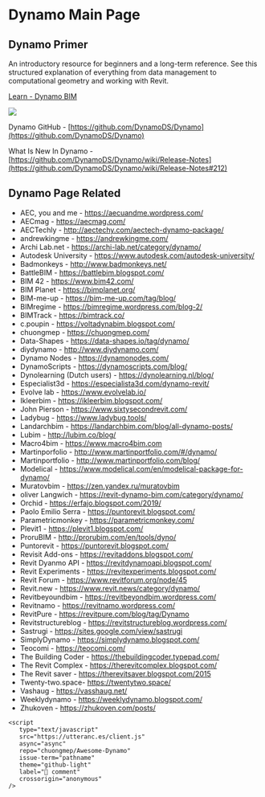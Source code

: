 # Dynamo  Main Page
## Dynamo Primer

An introductory resource for beginners and a long-term reference. See this structured explanation of everything from data management to computational geometry and working with Revit.

[Learn - Dynamo BIM](https://primer2.dynamobim.org/)

![](images/01-ProgramFlow.png)

Dynamo GitHub - [https://github.com/DynamoDS/Dynamo](https://github.com/DynamoDS/Dynamo)

What Is New In Dynamo - [https://github.com/DynamoDS/Dynamo/wiki/Release-Notes](https://github.com/DynamoDS/Dynamo/wiki/Release-Notes#212)

## Dynamo Page Related

- AEC, you and me - https://aecuandme.wordpress.com/
- AECmag  - https://aecmag.com/
- AECTechly  - http://aectechy.com/aectech-dynamo-package/
- andrewkingme - https://andrewkingme.com/
- Archi Lab.net - https://archi-lab.net/category/dynamo/
- Autodesk University - https://www.autodesk.com/autodesk-university/
- Badmonkeys - http://www.badmonkeys.net/
- BattleBIM - https://battlebim.blogspot.com/
- BIM 42 - https://www.bim42.com/
- BIM Planet - https://bimplanet.org/
- BIM-me-up - https://bim-me-up.com/tag/blog/
- BIMregime - https://bimregime.wordpress.com/blog-2/
- BIMTrack - https://bimtrack.co/
- c.poupin - https://voltadynabim.blogspot.com/
- chuongmep - https://chuongmep.com/
- Data-Shapes - https://data-shapes.io/tag/dynamo/
- diydynamo - http://www.diydynamo.com/
- Dynamo Nodes - https://dynamonodes.com/
- DynamoScripts - https://dynamoscripts.com/blog/
- Dynolearning (Dutch users) - https://dynolearning.nl/blog/
- Especialist3d - https://especialista3d.com/dynamo-revit/
- Evolve lab - https://www.evolvelab.io/
- Ikleerbim - https://ikleerbim.blogspot.com/
- John Pierson - https://www.sixtysecondrevit.com/
- Ladybug - https://www.ladybug.tools/
- Landarchbim - https://landarchbim.com/blog/all-dynamo-posts/
- Lubim - http://lubim.co/blog/
- Macro4bim - https://www.macro4bim.com
- Martinporfolio - http://www.martinportfolio.com/#/dynamo/
- Martinportfolio - http://www.martinportfolio.com/blog/
- Modelical - https://www.modelical.com/en/modelical-package-for-dynamo/
- Muratovbim - https://zen.yandex.ru/muratovbim
- oliver Langwich - https://revit-dynamo-bim.com/category/dynamo/
- Orchid - https://erfajo.blogspot.com/2019/
- Paolo Emilio Serra - https://puntorevit.blogspot.com/
- Parametricmonkey - https://parametricmonkey.com/
- Plevit1 - https://plevit1.blogspot.com/
- ProruBIM  - http://prorubim.com/en/tools/dyno/
- Puntorevit - https://puntorevit.blogspot.com/
- Revisit Add-ons - https://revitaddons.blogspot.com/
- Revit Dyanmo API - https://revitdynamoapi.blogspot.com/
- Revit Experiments - https://revitexperiments.blogspot.com/
- Revit Forum - https://www.revitforum.org/node/45
- Revit.new - https://www.revit.news/category/dynamo/
- Revitbeyoundbim - https://revitbeyondbim.wordpress.com/
- Revitnamo - https://revitnamo.wordpress.com/
- RevitPure - https://revitpure.com/blog/tag/Dynamo
- Revitstructureblog - https://revitstructureblog.wordpress.com/
- Sastrugi - https://sites.google.com/view/sastrugi
- SimplyDynamo - https://simplydynamo.blogspot.com/
- Teocomi - https://teocomi.com/
- The Building Coder - https://thebuildingcoder.typepad.com/
- The Revit Complex - https://therevitcomplex.blogspot.com/
- The Revit saver - https://therevitsaver.blogspot.com/2015
- Twenty-two.space-  https://twentytwo.space/
- Vashaug - https://vasshaug.net/
- Weeklydynamo - https://weeklydynamo.blogspot.com/
- Zhukoven - https://zhukoven.com/posts/


```{raw} html
<script
   type="text/javascript"
   src="https://utteranc.es/client.js"
   async="async"
   repo="chuongmep/Awesome-Dynamo"
   issue-term="pathname"
   theme="github-light"
   label="💬 comment"
   crossorigin="anonymous"
/>
```